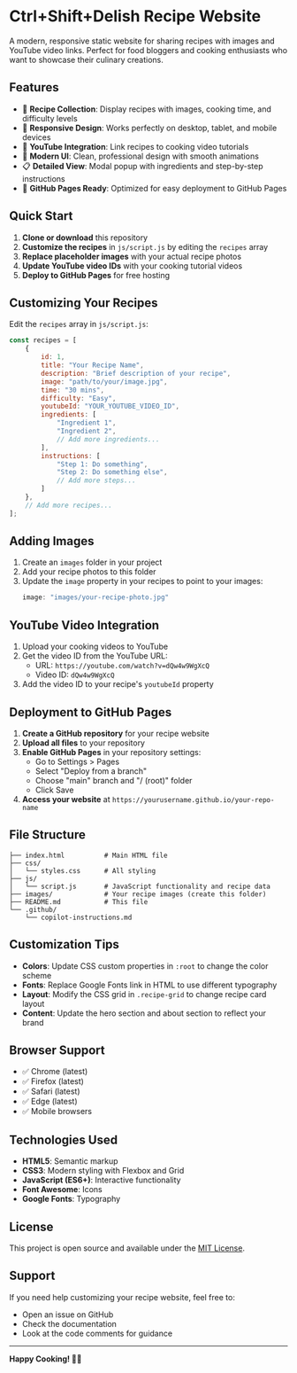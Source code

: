 # Ctrl+Shift+Delish Recipe Website

A modern, responsive static website for sharing recipes with images and YouTube video links. Perfect for food bloggers and cooking enthusiasts who want to showcase their culinary creations.

## Features

- 🍳 **Recipe Collection**: Display recipes with images, cooking time, and difficulty levels
- 📱 **Responsive Design**: Works perfectly on desktop, tablet, and mobile devices
- 🎥 **YouTube Integration**: Link recipes to cooking video tutorials
- 🎨 **Modern UI**: Clean, professional design with smooth animations
- 📋 **Detailed View**: Modal popup with ingredients and step-by-step instructions
- 🚀 **GitHub Pages Ready**: Optimized for easy deployment to GitHub Pages

## Quick Start

1. **Clone or download** this repository
2. **Customize the recipes** in `js/script.js` by editing the `recipes` array
3. **Replace placeholder images** with your actual recipe photos
4. **Update YouTube video IDs** with your cooking tutorial videos
5. **Deploy to GitHub Pages** for free hosting

## Customizing Your Recipes

Edit the `recipes` array in `js/script.js`:

```javascript
const recipes = [
    {
        id: 1,
        title: "Your Recipe Name",
        description: "Brief description of your recipe",
        image: "path/to/your/image.jpg",
        time: "30 mins",
        difficulty: "Easy",
        youtubeId: "YOUR_YOUTUBE_VIDEO_ID",
        ingredients: [
            "Ingredient 1",
            "Ingredient 2",
            // Add more ingredients...
        ],
        instructions: [
            "Step 1: Do something",
            "Step 2: Do something else",
            // Add more steps...
        ]
    },
    // Add more recipes...
];
```

## Adding Images

1. Create an `images` folder in your project
2. Add your recipe photos to this folder
3. Update the `image` property in your recipes to point to your images:
   ```javascript
   image: "images/your-recipe-photo.jpg"
   ```

## YouTube Video Integration

1. Upload your cooking videos to YouTube
2. Get the video ID from the YouTube URL:
   - URL: `https://youtube.com/watch?v=dQw4w9WgXcQ`
   - Video ID: `dQw4w9WgXcQ`
3. Add the video ID to your recipe's `youtubeId` property

## Deployment to GitHub Pages

1. **Create a GitHub repository** for your recipe website
2. **Upload all files** to your repository
3. **Enable GitHub Pages** in your repository settings:
   - Go to Settings > Pages
   - Select "Deploy from a branch"
   - Choose "main" branch and "/ (root)" folder
   - Click Save
4. **Access your website** at `https://yourusername.github.io/your-repo-name`

## File Structure

```
├── index.html          # Main HTML file
├── css/
│   └── styles.css      # All styling
├── js/
│   └── script.js       # JavaScript functionality and recipe data
├── images/             # Your recipe images (create this folder)
├── README.md           # This file
└── .github/
    └── copilot-instructions.md
```

## Customization Tips

- **Colors**: Update CSS custom properties in `:root` to change the color scheme
- **Fonts**: Replace Google Fonts link in HTML to use different typography
- **Layout**: Modify the CSS grid in `.recipe-grid` to change recipe card layout
- **Content**: Update the hero section and about section to reflect your brand

## Browser Support

- ✅ Chrome (latest)
- ✅ Firefox (latest)
- ✅ Safari (latest)
- ✅ Edge (latest)
- ✅ Mobile browsers

## Technologies Used

- **HTML5**: Semantic markup
- **CSS3**: Modern styling with Flexbox and Grid
- **JavaScript (ES6+)**: Interactive functionality
- **Font Awesome**: Icons
- **Google Fonts**: Typography

## License

This project is open source and available under the [MIT License](LICENSE).

## Support

If you need help customizing your recipe website, feel free to:
- Open an issue on GitHub
- Check the documentation
- Look at the code comments for guidance

---

**Happy Cooking! 🍳✨**
